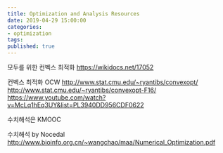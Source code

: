 ```yaml
---
title: Optimization and Analysis Resources
date: 2019-04-29 15:00:00
categories:
- optimization
tags:
published: true
---
```


모두를 위한 컨벡스 최적화
https://wikidocs.net/17052

컨벡스 최적화 OCW
http://www.stat.cmu.edu/~ryantibs/convexopt/
http://www.stat.cmu.edu/~ryantibs/convexopt-F16/
https://www.youtube.com/watch?v=McLq1hEq3UY&list=PL3940DD956CDF0622

수치해석은 KMOOC

수치해석 by Nocedal
http://www.bioinfo.org.cn/~wangchao/maa/Numerical_Optimization.pdf


